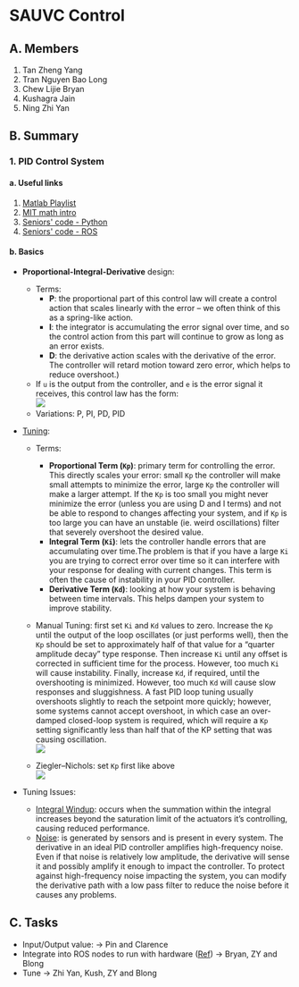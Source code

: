 # SAUVC Control

## A. Members
1. Tan Zheng Yang
2. Tran Nguyen Bao Long
3. Chew Lijie Bryan
4. Kushagra Jain
5. Ning Zhi Yan

## B. Summary
### 1. PID Control System
#### a. Useful links 
1. [Matlab Playlist](https://m.youtube.com/watch?v=wkfEZmsQqiA&t=509s)
2. [MIT math intro](https://ocw.mit.edu/courses/mechanical-engineering/2-154-maneuvering-and-control-of-surface-and-underwater-vehicles-13-49-fall-2004/lecture-notes/lec16.pdf)
3. [Seniors' code - Python](https://github.com/heyuhang0/SAUVC2019/blob/111a2ac5936b95c75930394a3df63536a47d61e9/src/auv_qualification_imu.py)
4. [Seniors' code - ROS](https://github.com/heyuhang0/SAUVC2019-ROS)

#### b. Basics
- **Proportional-Integral-Derivative** design: 
    - Terms: 
        - **P**: the proportional part of this control law will create a control action that scales linearly with the error – we often think of this as a spring-like action. 
        - **I**: the integrator is accumulating the error signal over time, and so the control action from this part will continue to grow as long as an error exists. 
        - **D**: the derivative action scales with the derivative of the error. The controller will retard motion toward zero error, which helps to reduce overshoot.)
    - If `u` is the output from the controller, and `e` is the error signal it receives, this control law has the form:<br>
![](https://i.imgur.com/oP2ZBcU.png)
    - Variations: P, PI, PD, PID
    
- [Tuning](http://robotsforroboticists.com/pid-control/): 
    - Terms:
        - **Proportional Term (`Kp`)**: primary term for controlling the error. This directly scales your error: small `Kp` the controller will make small attempts to minimize the error, large `Kp` the controller will make a larger attempt. If the `Kp` is too small you might never minimize the error (unless you are using D and I terms) and not be able to respond to changes affecting your system, and if `Kp` is too large you can have an unstable (ie. weird oscillations) filter that severely overshoot the desired value.
        - **Integral Term (`Ki`)**: lets the controller handle errors that are accumulating over time.The problem is that if you have a large `Ki` you are trying to correct error over time so it can interfere with your response for dealing with current changes. This term is often the cause of instability in your PID controller.
        - **Derivative Term (`Kd`)**: looking at how your system is behaving between time intervals. This helps dampen your system to improve stability.
    - Manual Tuning:  first set `Ki` and `Kd` values to zero. Increase the `Kp` until the output of the loop oscillates (or just performs well), then the `Kp` should be set to approximately half of that value for a “quarter amplitude decay” type response. Then increase `Ki` until any offset is corrected in sufficient time for the process. However, too much `Ki` will cause instability. Finally, increase `Kd`, if required, until the overshooting is minimized. However, too much `Kd` will cause slow responses and sluggishness. A fast PID loop tuning usually overshoots slightly to reach the setpoint more quickly; however, some systems cannot accept overshoot, in which case an over-damped closed-loop system is required, which will require a `Kp` setting significantly less than half that of the KP setting that was causing oscillation. <br>
    ![](https://i.imgur.com/oPkPzJX.png)

    - Ziegler–Nichols: set `Kp` first like above<br>
    ![](https://i.imgur.com/qiPydMp.png)

- Tuning Issues:
    - [Integral Windup](https://www.youtube.com/watch?v=NVLXCwc8HzM): occurs when the summation within the integral increases beyond the saturation limit of the actuators it’s controlling, causing reduced performance.
    - [Noise](https://www.youtube.com/watch?v=7dUVdrs1e18&t=635s): is generated by sensors and is present in every system. The derivative in an ideal PID controller amplifies high-frequency noise. Even if that noise is relatively low amplitude, the derivative will sense it and possibly amplify it enough to impact the controller. To protect against high-frequency noise impacting the system, you can modify  the derivative path with a low pass filter to reduce the noise before it causes any problems.

## C. Tasks
- Input/Output value:
-> Pin and Clarence
- Integrate into ROS nodes to run with hardware ([Ref](https://github.com/heyuhang0/SAUVC2019-ROS/blob/master/bubbles_pid/launch/bubbles_pid.launch))
-> Bryan, ZY and Blong
- Tune
-> Zhi Yan, Kush, ZY and Blong
